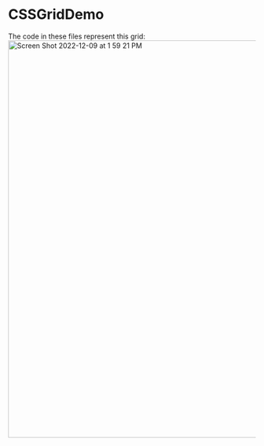 # CSSGridDemo


The code in these files represent this grid:
<img width="808" alt="Screen Shot 2022-12-09 at 1 59 21 PM" src="https://user-images.githubusercontent.com/99554895/206802611-088932be-e3a0-4193-81c0-5e974531c45d.png">
